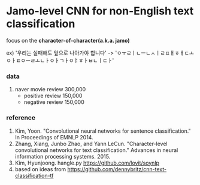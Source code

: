 # Jamo-level CNN for non-English text classification

focus on the **character-of-character(a.k.a. jamo)**

ex) '우리는 실패해도 앞으로 나아가야 합니다' -> 'ㅇㅜㄹㅣㄴㅡㄴㅅㅣㄹㅍㅐㅎㅐㄷㅗㅇㅏㅍㅇㅡㄹㅗㄴㅏㅇㅏㄱㅏㅇㅑㅎㅏㅂㄴㅣㄷㅏ'

### data
1. naver movie review 300,000
   * positive review 150,000
   * negative review 150,000

### reference
1. Kim, Yoon. "Convolutional neural networks for sentence classification." In Proceedings of EMNLP 2014.
2. Zhang, Xiang, Junbo Zhao, and Yann LeCun. "Character-level convolutional networks for text classification." Advances in neural information processing systems. 2015.
3. Kim, Hyunjoong. hangle.py https://github.com/lovit/soynlp
4. based on ideas from https://github.com/dennybritz/cnn-text-classification-tf
